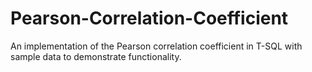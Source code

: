 # Pearson-Correlation-Coefficient
An implementation of the Pearson correlation coefficient in T-SQL with sample data to demonstrate functionality.
